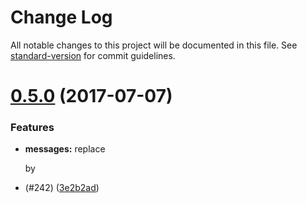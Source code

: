 # Change Log

All notable changes to this project will be documented in this file.
See [standard-version](https://github.com/conventional-changelog/standard-version) for commit guidelines.

<a name="0.5.0"></a>
# [0.5.0](https://github.com/ec-europa/europa-component-library/compare/@ec-europa/ecl-messages@0.4.0...@ec-europa/ecl-messages@0.5.0) (2017-07-07)


### Features

* **messages:** replace <p> by <li> (#242) ([3e2b2ad](https://github.com/ec-europa/europa-component-library/commit/3e2b2ad))

